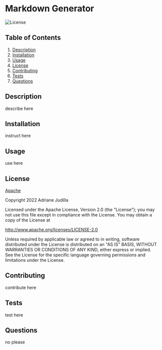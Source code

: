 
  # Markdown Generator

  ![License](https://img.shields.io/badge/License-Apache_2.0-blue.svg)

  ## Table of Contents
  1. [Description](#description)
  2. [Installation](#installation)
  3. [Usage](#usage)
  4. [License](#license)
  5. [Contributing](#contributing)
  6. [Tests](#tests)
  7. [Questions](#questions)

  ## Description

  describe here

  ## Installation

  instruct here

  ## Usage

  use here

  ## License

  [Apache](https://opensource.org/licenses/Apache-2.0)

  Copyright 2022 Adriane Judilla

  Licensed under the Apache License, Version 2.0 (the "License");
  you may not use this file except in compliance with the License.
  You may obtain a copy of the License at
  
  http://www.apache.org/licenses/LICENSE-2.0
  
  Unless required by applicable law or agreed to in writing, software
  distributed under the License is distributed on an "AS IS" BASIS,
  WITHOUT WARRANTIES OR CONDITIONS OF ANY KIND, either express or implied.
  See the License for the specific language governing permissions and
  limitations under the License.
  ## Contributing

  contribute here

  ## Tests

  test here

  ## Questions

  no please

